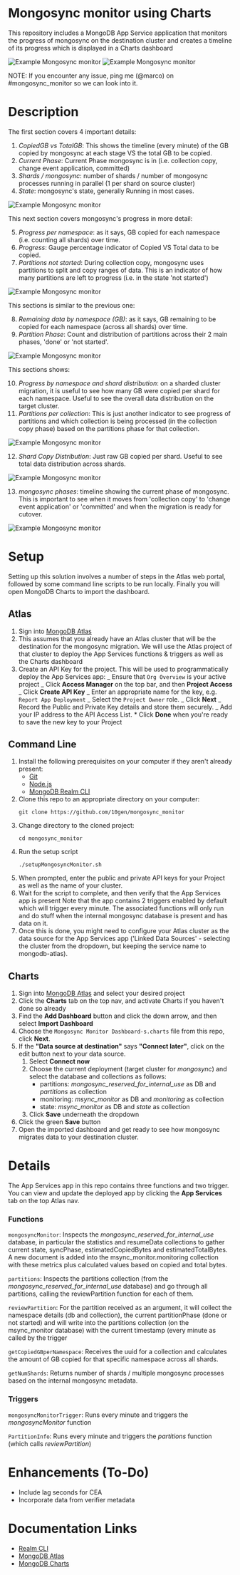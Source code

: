 # Mongosync monitor using Charts

This repository includes a MongoDB App Service application that monitors the progress of mongosync on the destination cluster and creates a timeline of its progress which is displayed in a Charts dashboard

<img alt="Example Mongosync monitor" src="img/mongosync_monitor1.png">
<img alt="Example Mongosync monitor" src="img/mongosync_monitor2.png">

NOTE: If you encounter any issue, ping me (@marco) on #mongosync_monitor so we can look into it.

# Description

The first section covers 4 important details:

1. _CopiedGB vs TotalGB_: This shows the timeline (every minute) of the GB copied by mongosync at each stage VS the total GB to be copied.
2. _Current Phase_: Current Phase mongosync is in (i.e. collection copy, change event application, committed)
3. _Shards / mongosync_: number of shards / number of mongosync processes running in parallel (1 per shard on source cluster)
4. _State_: mongosync's state, generally Running in most cases.

<img alt="Example Mongosync monitor" src="img/mongosync_monitor_detail1.png">

This next section covers mongosync's progress in more detail:

5. _Progress per namespace_: as it says, GB copied for each namespace (i.e. counting all shards) over time.
6. _Progress_: Gauge percentage indicator of Copied VS Total data to be copied.
7. _Partitions not started_: During collection copy, mongosync uses partitions to split and copy ranges of data. This is an indicator of how many partitions are left to progress (i.e. in the state 'not started')


<img alt="Example Mongosync monitor" src="img/mongosync_monitor_detail2.png">

This sections is similar to the previous one:

8. _Remaining data by namespace (GB)_: as it says, GB remaining to be copied for each namespace (across all shards) over time.
9. _Partition Phase_: Count and distribution of partitions across their 2 main phases, 'done' or 'not started'.


<img alt="Example Mongosync monitor" src="img/mongosync_monitor_detail3.png">

This sections shows:

10. _Progress by namespace and shard distribution_: on a sharded cluster migration, it is useful to see how many GB were copied per shard for each namespace. Useful to see the overall data distribution on the target cluster.
11. _Partitions per collection_: This is just another indicator to see progress of partitions and which collection is being processed (in the collection copy phase) based on the partitions phase for that collection.

<img alt="Example Mongosync monitor" src="img/mongosync_monitor_detail4.png">

12. _Shard Copy Distribution_: Just raw GB copied per shard. Useful to see total data distribution across shards.

<img alt="Example Mongosync monitor" src="img/mongosync_monitor_detail5.png">

13. _mongosync phases_: timeline showing the current phase of mongosync. This is important to see when it moves from 'collection copy' to 'change event application' or 'committed' and when the migration is ready for cutover.

<img alt="Example Mongosync monitor" src="img/mongosync_monitor_detail6.png">

# Setup

Setting up this solution involves a number of steps in the Atlas web portal,
followed by some command line scripts to be run locally. Finally you will
open MongoDB Charts to import the dashboard.

## Atlas

1. Sign into [MongoDB Atlas](https://cloud.mongodb.com)
2. This assumes that you already have an Atlas cluster that will be the destination for the mongosync migration. We will use the Atlas project of that cluster to deploy the App Services functions & triggers as well as the Charts dashboard
3. Create an API Key for the project. This will be used to programmatically
   deploy the App Services app:
   _ Ensure that `Org Overview` is your active project
   _ Click **Access Manager** on the top bar, and then **Project Access**
   _ Click **Create API Key**
   _ Enter an appropriate name for the key, e.g. `Report App Deployment`
   _ Select the `Project Owner` role.
   _ Click **Next**
   _ Record the Public and Private Key details and store them securely.
   _ Add your IP address to the API Access List. \* Click **Done** when you're ready to save the new key to your Project


## Command Line 

1. Install the following prerequisites on your computer if they aren't already
   present:
   * [Git](https://git-scm.com/downloads)
   * [Node.js](https://nodejs.org/en/download/) 
   * [MongoDB Realm CLI](https://www.mongodb.com/docs/atlas/app-services/cli/)
2. Clone this repo to an appropriate directory on your computer:
   ```
   git clone https://github.com/10gen/mongosync_monitor
   ```
3. Change directory to the cloned project:
   ```
   cd mongosync_monitor
   ```
4. Run the setup script
   ```
   ./setupMongosyncMonitor.sh
   ```
5. When prompted, enter the public and private API keys for your Project
   as well as the name of your cluster.
6. Wait for the script to complete, and then verify that the App Services app is present
   Note that the app contains 2 triggers enabled by default which will trigger every minute. The associated functions will only run and do stuff when the internal mongosync database is present and has data on it.
7. Once this is done, you might need to configure your Atlas cluster as the data source for the App Services app ('Linked Data Sources' - selecting the cluster from the dropdown, but keeping the service name to mongodb-atlas).

## Charts

1. Sign into [MongoDB Atlas](https://cloud.mongodb.com) and select your desired project
2. Click the **Charts** tab on the top nav, and activate Charts if you haven't done so already
3. Find the **Add Dashboard** button and click the down arrow, and then select
   **Import Dashboard**
4. Choose the `Mongosync Monitor Dashboard-s.charts` file from this repo, click **Next**.
5. If the **"Data source at destination"** says **"Connect later"**, click on the edit button next to your data source.
   1. Select **Connect now**
   2. Choose the current deployment (target cluster for _mongosync_) and select the database and collections as follows:
      - partitions: _mongosync_reserved_for_internal_use_ as DB and _partitions_ as collection
      - monitoring: _msync_monitor_ as DB and _monitoring_ as collection
      - state: _msync_monitor_ as DB and _state_ as collection
   3. Click **Save** underneath the dropdown
6. Click the green **Save** button
7. Open the imported dashboard and get ready to see how mongosync migrates data to your destination cluster.

# Details

The App Services app in this repo contains three functions and two trigger. You
can view and update the deployed app by clicking the **App Services** tab on the top Atlas nav.

### Functions

`mongosyncMonitor`: Inspects the _mongosync_reserved_for_internal_use_ database, in particular the statistics and resumeData collections to gather current state, syncPhase, estimatedCopiedBytes and estimatedTotalBytes. A new document is added into the msync_monitor.monitoring collection with these metrics plus calculated values based on copied and total bytes.

`partitions`: Inspects the partitions collection (from the _mongosync_reserved_for_internal_use_ database) and go through all partitions, calling the reviewPartition function for each of them.

`reviewPartition`: For the partition received as an argument, it will collect the namespace details (db and collection), the current partitionPhase (done or not started) and will write into the partitions collection (on the msync_monitor database) with the current timestamp (every minute as called by the trigger

`getCopiedGBperNamespace`: Receives the uuid for a collection and calculates the amount of GB copied for that specific namespace across all shards.

`getNumShards`: Returns number of shards / multiple mongosync processes based on the internal mongosync metadata.


### Triggers

`mongosyncMonitorTrigger`: Runs every minute and triggers the _mongosyncMonitor_ function

`PartitionInfo`: Runs every minute and triggers the _partitions_ function (which calls _reviewPartition_)

# Enhancements (To-Do)

- Include lag seconds for CEA
- Incorporate data from verifier metadata

# Documentation Links

- [Realm CLI](https://docs.mongodb.com/realm/deploy/realm-cli-reference/)
- [MongoDB Atlas](https://www.mongodb.com/cloud/atlas)
- [MongoDB Charts](https://docs.mongodb.com/charts/master/)
